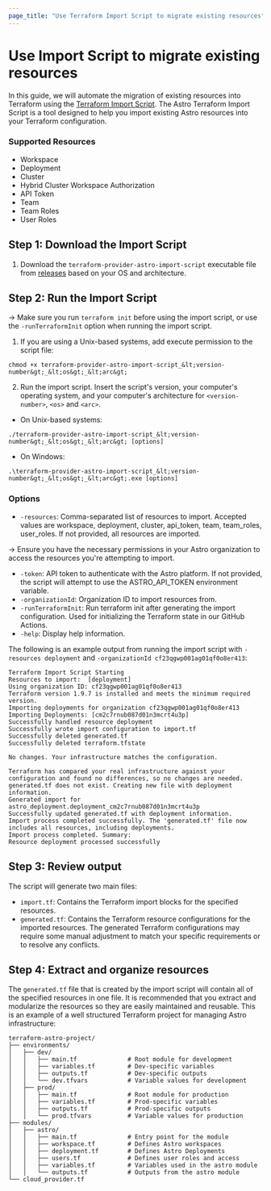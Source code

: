 ```yaml
---
page_title: "Use Terraform Import Script to migrate existing resources"
---
```


# Use Import Script to migrate existing resources
In this guide, we will automate the migration of existing resources into Terraform using the [Terraform Import Script](https://github.com/astronomer/terraform-provider-astro/releases/tag/import/v0.1.3). The Astro Terraform Import Script is a tool designed to help you import existing Astro resources into your Terraform configuration.

### Supported Resources
- Workspace 
- Deployment 
- Cluster
- Hybrid Cluster Workspace Authorization
- API Token 
- Team
- Team Roles
- User Roles

## Step 1: Download the Import Script
1. Download the `terraform-provider-astro-import-script` executable file from [releases](https://github.com/astronomer/terraform-provider-astro/releases) based on your OS and architecture.


## Step 2: Run the Import Script

-> Make sure you run `terraform init` before using the import script, or use the `-runTerraformInit` option when running the import script.

1. If you are using a Unix-based systems, add execute permission to the script file: 
```
chmod +x terraform-provider-astro-import-script_&lt;version-number&gt;_&lt;os&gt;_&lt;arc&gt;
```
2. Run the import script. Insert the script's version, your computer's operating system, and your computer's architecture for `<version-number>`, `<os>` and `<arc>`.

- On Unix-based systems:
```
./terraform-provider-astro-import-script_&lt;version-number&gt;_&lt;os&gt;_&lt;arc&gt; [options]
```
- On Windows:

```
.\terraform-provider-astro-import-script_&lt;version-number&gt;_&lt;os&gt;_&lt;arc&gt;.exe [options]
```

### Options
- `-resources`: Comma-separated list of resources to import. Accepted values are workspace, deployment, cluster, api_token, team, team_roles, user_roles. If not provided, all resources are imported.

-> Ensure you have the necessary permissions in your Astro organization to access the resources you're attempting to import.

- `-token`: API token to authenticate with the Astro platform. If not provided, the script will attempt to use the ASTRO_API_TOKEN environment variable.
- `-organizationId`: Organization ID to import resources from.
- `-runTerraformInit`: Run terraform init after generating the import configuration. Used for initializing the Terraform state in our GitHub Actions.
- `-help`: Display help information.

The following is an example output from running the import script with `-resources deployment` and `-organizationId cf23qgwp001ag01qf0o8er413`:
```
Terraform Import Script Starting
Resources to import:  [deployment]
Using organization ID: cf23qgwp001ag01qf0o8er413
Terraform version 1.9.7 is installed and meets the minimum required version.
Importing deployments for organization cf23qgwp001ag01qf0o8er413
Importing Deployments: [cm2c7rnub087d01n3mcrt4u3p]
Successfully handled resource deployment
Successfully wrote import configuration to import.tf
Successfully deleted generated.tf
Successfully deleted terraform.tfstate

No changes. Your infrastructure matches the configuration.

Terraform has compared your real infrastructure against your configuration and found no differences, so no changes are needed.
generated.tf does not exist. Creating new file with deployment information.
Generated import for astro_deployment.deployment_cm2c7rnub087d01n3mcrt4u3p
Successfully updated generated.tf with deployment information.
Import process completed successfully. The 'generated.tf' file now includes all resources, including deployments.
Import process completed. Summary:
Resource deployment processed successfully
```

## Step 3: Review output
The script will generate two main files:
- `import.tf`: Contains the Terraform import blocks for the specified resources.
- `generated.tf`: Contains the Terraform resource configurations for the imported resources.
The generated Terraform configurations may require some manual adjustment to match your specific requirements or to resolve any conflicts.

## Step 4: Extract and organize resources
The `generated.tf` file that is created by the import script will contain all of the specified resources in one file. It is recommended that you extract and modularize the resources so they are easily maintained and reusable. This is an example of a well structured Terraform project for managing Astro infrastructure:
```
terraform-astro-project/
├── environments/
│   ├── dev/
│   │   ├── main.tf              # Root module for development
│   │   ├── variables.tf         # Dev-specific variables
│   │   ├── outputs.tf           # Dev-specific outputs
│   │   └── dev.tfvars           # Variable values for development
│   ├── prod/
│   │   ├── main.tf              # Root module for production
│   │   ├── variables.tf         # Prod-specific variables
│   │   ├── outputs.tf           # Prod-specific outputs
│   │   └── prod.tfvars          # Variable values for production
├── modules/
│   ├── astro/
│   │   ├── main.tf              # Entry point for the module
│   │   ├── workspace.tf         # Defines Astro workspaces
│   │   ├── deployment.tf        # Defines Astro Deployments
│   │   ├── users.tf             # Defines user roles and access
│   │   ├── variables.tf         # Variables used in the astro module
│   │   └── outputs.tf           # Outputs from the astro module
└── cloud_provider.tf     
```
